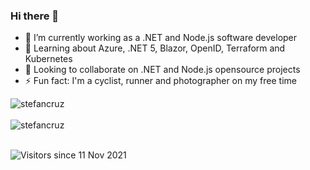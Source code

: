 ### Hi there 👋


- 🔭 I’m currently working as a .NET and Node.js software developer
- 🌱 Learning about Azure, .NET 5, Blazor, OpenID, Terraform and Kubernetes
- 👯 Looking to collaborate on .NET and Node.js opensource projects
- ⚡ Fun fact: I'm a cyclist, runner and photographer on my free time

<div>
  <img align="center" src="https://github-readme-stats.vercel.app/api?username=stefancruz&show_icons=true&theme=dark" alt="stefancruz" />
<div/>
<br />
  
<div>
  <img align="center" src="https://github-readme-stats.vercel.app/api/top-langs/?username=stefancruz&layout=compact&hide=html&theme=dark" alt="stefancruz" />
<div/>
<br />

![Visitors since 11 Nov 2021](http://estruyf-github.azurewebsites.net/api/VisitorHit?user=stefancruz&repo=stefancruz&countColor=%237B1E7A)
<!--
Here are some ideas to get you started:

- 🔭 I’m currently working on ...
- 🌱 I’m currently learning ...
- 👯 I’m looking to collaborate on ...
- 🤔 I’m looking for help with ...
- 💬 Ask me about ...
- 📫 How to reach me: ...
- 😄 Pronouns: ...
- ⚡ Fun fact: ...
-->
